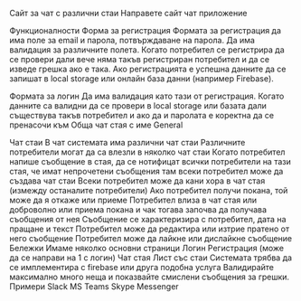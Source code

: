 Сайт за чат с различни стаи
Направете сайт чат приложение

Функционалности
Форма за регистрация
Формата за регистрация да има поле за email и парола, потвърждаване на парола. Да има валидация за различните полета. Когато потребител се регистрира да се провери дали вече няма такъв регистриран потребител и да се изведе грешка ако е така. Ако регистрацията е успешна данните да се запишат в local storage или онлайн база данни (например Firebase).

Формата за логин
Да има валидация като тази от регистрация. Когато данните са валидни да се провери в local storage или базата дали съществува такъв потребител и ако да и паролата е коректна да се пренасочи към Обща чат стая с име General

Чат стаи
В чат системата има различни чат стаи
Различните потребители могат да са влезли в няколко чат стаи
Когато потребител напише съобщение в стая, да се нотифицат всички потребители на тази стая, че имат непрочетени съобщения там
всеки потребител може да създава чат стаи
Всеки потребител може да кани хора в чат стая (измежду останалите потребители)
Ако потребител получи покана, той може да я откаже или приеме
Потребител влиза в чат стая или доброволно или приема покана и чак тогава започва да получава съобщения от нея
Съобщение се характеризира с потребител, дата на пращане и текст
Потребител може да редактира или изтрие пратено от него съобщение
Потребител може да лайкне или дислайкне съобщение
Бележки
Имаме няколко основни страници
Логин
Регистрация (може да се направи на 1 с логин)
Чат стая
Лист със стаи
Системата трябва да се имплементира с firebase или друга подобна услуга
Валидирайте максимално много неща и показвайте смислени съобщения за грешки.
Примери
Slack
MS Teams
Skype
Messenger